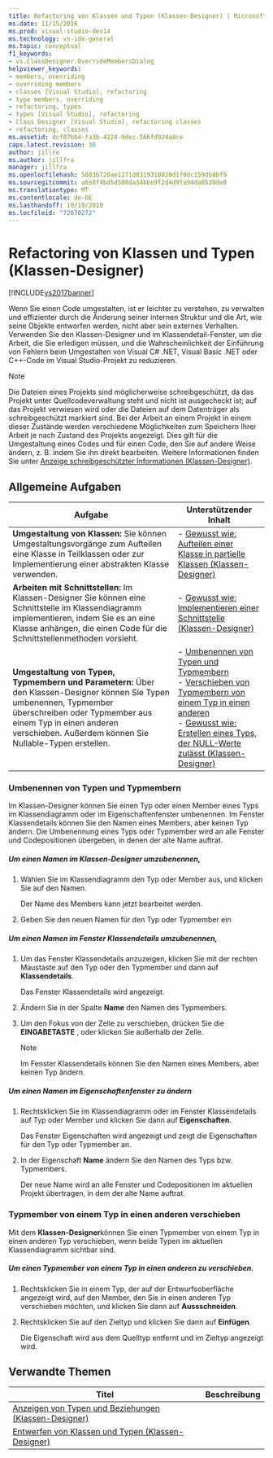 ```yaml
---
title: Refactoring von Klassen und Typen (Klassen-Designer) | Microsoft-Dokumentation
ms.date: 11/15/2016
ms.prod: visual-studio-dev14
ms.technology: vs-ide-general
ms.topic: conceptual
f1_keywords:
- vs.ClassDesigner.OverrideMembersDialog
helpviewer_keywords:
- members, overriding
- overriding members
- classes [Visual Studio], refactoring
- type members, overriding
- refactoring, types
- types [Visual Studio], refactoring
- Class Designer [Visual Studio], refactoring classes
- refactoring, classes
ms.assetid: dcf07bb4-fa3b-4224-9dec-566fd924a8ce
caps.latest.revision: 30
author: jillre
ms.author: jillfra
manager: jillfra
ms.openlocfilehash: 5803b720ae1271d8319310820d1f0dc159db8bf9
ms.sourcegitcommit: a8e8f4bd5d508da34bbe9f2d4d9fa94da0539de0
ms.translationtype: MT
ms.contentlocale: de-DE
ms.lasthandoff: 10/19/2019
ms.locfileid: "72670272"
---
```

# <a name="refactoring-classes-and-types-class-designer"></a>Refactoring von Klassen und Typen (Klassen-Designer)
[!INCLUDE[vs2017banner](../includes/vs2017banner.md)]

Wenn Sie einen Code umgestalten, ist er leichter zu verstehen, zu verwalten und effizienter durch die Änderung seiner internen Struktur und die Art, wie seine Objekte entworfen werden, nicht aber sein externes Verhalten. Verwenden Sie den Klassen-Designer und im Klassendetail-Fenster, um die Arbeit, die Sie erledigen müssen, und die Wahrscheinlichkeit der Einführung von Fehlern beim Umgestalten von Visual C# .NET, Visual Basic .NET oder C++-Code im Visual Studio-Projekt  zu reduzieren.

> [!NOTE]
> Die Dateien eines Projekts sind möglicherweise schreibgeschützt, da das Projekt unter Quellcodeverwaltung steht und nicht ist ausgecheckt ist; auf das Projekt verwiesen wird oder die Dateien auf dem Datenträger als schreibgeschützt markiert sind. Bei der Arbeit an einem Projekt in einem dieser Zustände werden verschiedene Möglichkeiten zum Speichern Ihrer Arbeit je nach Zustand des Projekts angezeigt. Dies gilt für die Umgestaltung eines Codes und für einen Code, den Sie auf andere Weise ändern, z. B. indem Sie ihn direkt bearbeiten. Weitere Informationen finden Sie unter [Anzeige schreibgeschützter Informationen (Klassen-Designer)](https://msdn.microsoft.com/33e2d3a9-1668-4d10-ae56-fa09b3156e0a).

## <a name="common-tasks"></a>Allgemeine Aufgaben

|Aufgabe|Unterstützender Inhalt|
|----------|------------------------|
|**Umgestaltung von Klassen:** Sie können Umgestaltungsvorgänge zum Aufteilen eine Klasse in Teilklassen oder zur Implementierung einer abstrakten Klasse verwenden.|-   [Gewusst wie: Aufteilen einer Klasse in partielle Klassen (Klassen-Designer)](../ide/how-to-split-a-class-into-partial-classes-class-designer.md)|
|**Arbeiten mit Schnittstellen:** Im Klassen-Designer Sie können eine Schnittstelle im Klassendiagramm implementieren, indem Sie es an eine Klasse anhängen, die einen Code für die Schnittstellenmethoden vorsieht.|-   [Gewusst wie: Implementieren einer Schnittstelle (Klassen-Designer)](../ide/how-to-implement-an-interface-class-designer.md)|
|**Umgestaltung von Typen, Typmembern und Parametern:** Über den Klassen-Designer können Sie Typen umbenennen, Typmember überschreiben oder Typmember aus einem Typ in einen anderen verschieben. Außerdem können Sie Nullable-Typen erstellen.|-   [Umbenennen von Typen und Typmembern](../ide/refactoring-classes-and-types-class-designer.md#RenamingTypesAndMembers)<br />-   [Verschieben von Typmembern von einem Typ in einen anderen](../ide/refactoring-classes-and-types-class-designer.md#MovingTypeMembers)<br />-   [Gewusst wie: Erstellen eines Typs, der NULL-Werte zulässt (Klassen-Designer)](../ide/how-to-create-a-nullable-type-class-designer.md)|

### <a name="RenamingTypesAndMembers"></a>Umbenennen von Typen und Typmembern
 Im Klassen-Designer können Sie einen Typ oder einen Member eines Typs im Klassendiagramm oder im Eigenschaftenfenster umbenennen. Im Fenster Klassendetails können Sie den Namen eines Members, aber keinen Typ ändern. Die Umbenennung eines Typs oder Typmember wird an alle Fenster und Codepositionen übergeben, in denen der alte Name auftrat.

##### <a name="to-rename-a-name-in-the-class-designer"></a>Um einen Namen im Klassen-Designer umzubenennen,

1. Wählen Sie im Klassendiagramm den Typ oder Member aus, und klicken Sie auf den Namen.

     Der Name des Members kann jetzt bearbeitet werden.

2. Geben Sie den neuen Namen für den Typ oder Typmember ein

##### <a name="to-rename-a-name-in-the-class-details-window"></a>Um einen Namen im Fenster Klassendetails umzubenennen,

1. Um das Fenster Klassendetails anzuzeigen, klicken Sie mit der rechten Maustaste auf den Typ oder den Typmember und dann auf **Klassendetails**.

     Das Fenster Klassendetails wird angezeigt.

2. Ändern Sie in der Spalte **Name** den Namen des Typmembers.

3. Um den Fokus von der Zelle zu verschieben, drücken Sie die **EINGABETASTE** , oder klicken Sie außerhalb der Zelle.

    > [!NOTE]
    > Im Fenster Klassendetails können Sie den Namen eines Members, aber keinen Typ ändern.

##### <a name="to-rename-a-name-in-the-properties-window"></a>Um einen Namen im Eigenschaftenfenster zu ändern

1. Rechtsklicken Sie im Klassendiagramm oder im Fenster Klassendetails  auf Typ oder Member und klicken Sie dann auf **Eigenschaften**.

     Das Fenster Eigenschaften wird angezeigt und zeigt die Eigenschaften für den Typ oder Typmember an.

2. In der Eigenschaft **Name** ändern Sie den Namen des Typs bzw. Typmembers.

     Der neue Name wird an alle Fenster und Codepositionen im aktuellen Projekt übertragen, in dem der alte Name auftrat.

### <a name="MovingTypeMembers"></a> Typmember von einem Typ in einen anderen verschieben
 Mit dem **Klassen-Designer**können Sie einen Typmember von einem Typ in einen anderen Typ verschieben, wenn beide Typen im aktuellen Klassendiagramm sichtbar sind.

##### <a name="to-move-a-type-member-from-one-type-to-another"></a>Um einen Typmember von einem Typ in einen anderen zu verschieben.

1. Rechtsklicken Sie in einem Typ, der auf der Entwurfsoberfläche angezeigt wird, auf den Member, den Sie in einen anderen Typ verschieben möchten, und klicken Sie dann auf **Aussschneiden**.

2. Rechtsklicken Sie auf den Zieltyp und klicken Sie dann auf **Einfügen**.

     Die Eigenschaft wird aus dem Quelltyp entfernt und im Zieltyp angezeigt wird.

## <a name="related-topics"></a>Verwandte Themen

|Titel|Beschreibung|
|-----------|-----------------|
|[Anzeigen von Typen und Beziehungen (Klassen-Designer)](../ide/viewing-types-and-relationships-class-designer.md)||
|[Entwerfen von Klassen und Typen (Klassen-Designer)](../ide/designing-classes-and-types-class-designer.md)||
